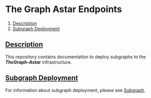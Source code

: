 # The Graph Astar Endpoints

 1. [Description](#description)
 2. [Subgraph Deployment](#subgraph-deployment)

## [Description](#description)

 This repository contains documentation to deploy subgraphs to the ***TheGraph-Astar*** infrastructure.

## [Subgraph Deployment](#subgraph-deployment)

 For information about subgraph deployment, please see [Subgraph](Subgraph.md).
